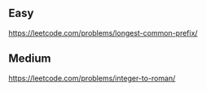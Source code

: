 ## Easy
https://leetcode.com/problems/longest-common-prefix/

## Medium
https://leetcode.com/problems/integer-to-roman/
